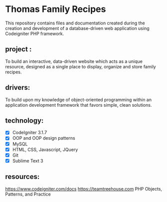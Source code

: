 # Thomas Family Recipes
This repository contains files and documentation created during the creation and development of a database-driven web application using Codeigniter PHP framework.

## project :
To build an interactive, data-driven website which acts as a unique resource, designed as a single place to display, organize and store family recipes.

## drivers:
To build upon my knowledge of object-oriented programming within an application development framework that favors simple, clean solutions.

## technology:
- [x] CodeIgniter 3.1.7
- [x] OOP and OOP design patterns
- [x] MySQL
- [x] HTML, CSS, Javascript, JQuery
- [x] Git
- [x] Sublime Text 3

## resources:
https://www.codeigniter.com/docs
https://teamtreehouse.com
PHP Objects, Patterns, and Practice

